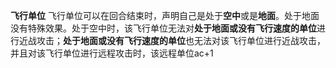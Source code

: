 **飞行单位** 飞行单位可以在回合结束时，声明自己是处于**空中**或是**地面**。处于地面没有特殊效果。处于空中时，该飞行单位无法对**处于地面或没有飞行速度的单位**进行近战攻击；**处于地面或没有飞行速度的单位**也无法对该飞行单位进行近战攻击，并且对该飞行单位进行远程攻击时，该远程单位ac+1
